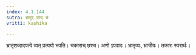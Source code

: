 ```yaml
---
index: 4.1.144
sutra: भ्रातुर् व्यच् च
vritti: kashika

---
```

भ्रातृशब्दादपत्ये व्यत् प्रत्ययो भवति। चकाराच् छश्च। अणो ऽपवादः। भ्रातृव्यः, भ्रात्रीयः। तकारः स्वरार्थः।